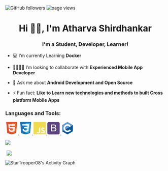 <img alt="GitHub followers" src="https://img.shields.io/github/followers/StarTrooper08?color=green&logo=github"/>  <img src="https://komarev.com/ghpvc/?username=StarTrooper08" alt="page views" />


<h1 align="center">Hi 👋🏻, I'm Atharva Shirdhankar</h1>
<h3 align="center">I'm a Student, Developer, Learner!</h3>


- 💻 I’m currently Learning **Docker**

- 🤜🏻🤛🏻 I’m looking to collaborate with **Experienced Mobile App Developer**

- 💬 Ask me about **Android Development and Open Source**

<!--- 📧 How to reach me? **Connect to me via Email [Atharva](email here)**-->

- ⚡ Fun fact: **Like to Learn new technologies and methods to built Cross platform Mobile Apps**

<!--<p align="left">
<h3 align="left">Connect with me:</h3>-->

<!--<a href="linkedin_link" target="blank"><img align="center" src="https://raw.githubusercontent.com/devicons/devicon/master/icons/linkedin/linkedin-original.svg" height="30" width="40" /> </a>-->



</p>

<h3 align="left">Languages and Tools:</h3>
<p align="left">  
    
  <a href="https://www.w3.org/html/" target="_blank">
        <code><img src="https://raw.githubusercontent.com/devicons/devicon/master/icons/html5/html5-original.svg" alt="html5" width="40" height="40"/></code>
  </a>  
    
  <a href="https://www.w3schools.com/css/" target="_blank">
        <code><img src="https://raw.githubusercontent.com/devicons/devicon/master/icons/css3/css3-original.svg" alt="css3" width="40" height="40"/></code>  
  </a>
    
  <a href="https://developer.mozilla.org/en-US/docs/Web/JavaScript" target="_blank">
        <code><img src="https://raw.githubusercontent.com/devicons/devicon/master/icons/javascript/javascript-plain.svg" alt="javascript" width="40" height="40"/></code>  
  </a>
    
  <a href="https://getbootstrap.com" target="_blank">
        <code><img src="https://raw.githubusercontent.com/devicons/devicon/master/icons/bootstrap/bootstrap-plain.svg" alt="bootstrap" width="40" height="40"/></code>  
  </a>
  <a href="https://www.cprogramming.com/" target="_blank">
        <code><img src="https://raw.githubusercontent.com/devicons/devicon/master/icons/c/c-original.svg" alt="" width="40" height="40"/></code>
  </a>
      
  
</p>

<p><img align="left" src="https://github-readme-stats.vercel.app/api/top-langs/?username=StarTrooper08&layout=compact&theme=white"/></p><br/>
<p>&nbsp;<img align="center" src="https://github-readme-stats.vercel.app/api?username=StarTrooper08&show_icons=true&theme=black" /></p>

<img alt="StarTrooper08's Activity Graph" src="https://activity-graph.herokuapp.com/graph?username=StarTrooper08&bg_color=1F222E&color=F8D866&line=F85D7F&point=FFFFFF&hide_border=true" />
